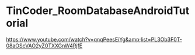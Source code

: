 # TinCoder_RoomDatabaseAndroidTutorial
https://www.youtube.com/watch?v=qnqPeesEiYg&amp;list=PL3Ob3F0T-08aOScVAO2yZ0TXXGnW4RjfE
